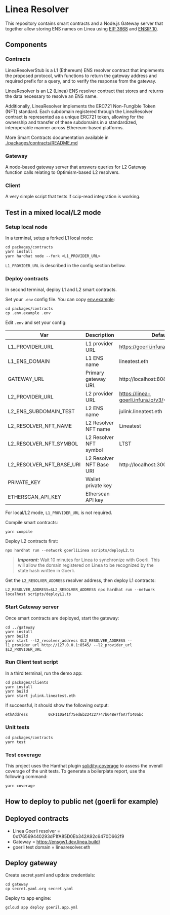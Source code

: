 # Linea Resolver

This repository contains smart contracts and a Node.js Gateway server that together allow storing ENS names on Linea using [EIP 3668](https://eips.ethereum.org/EIPS/eip-3668) and [ENSIP 10](https://docs.ens.domains/ens-improvement-proposals/ensip-10-wildcard-resolution).

## Components

### Contracts

LineaResolverStub is a L1 (Ethereum) ENS resolver contract that implements the proposed protocol, with functions to return the gateway address and required prefix for a query, and to verify the response from the gateway.

LineaResolver is an L2 (Linea) ENS resolver contract that stores and returns the data necessary to resolve an ENS name.

Additionally, LineaResolver implements the ERC721 Non-Fungible Token (NFT) standard. Each subdomain registered through the LineaResolver contract is represented as a unique ERC721 token, allowing for the ownership and transfer of these subdomains in a standardized, interoperable manner across Ethereum-based platforms.

More Smart Contracts documentation available in [./packages/contracts/README.md](./packages/contracts/README.md)

### Gateway

A node-based gateway server that answers queries for L2 Gateway function calls relating to Optimism-based L2 resolvers.

### Client

A very simple script that tests if ccip-read integration is working.

## Test in a mixed local/L2 mode

### Setup local node

In a terminal, setup a forked L1 local node:

```shell
cd packages/contracts
yarn install
yarn hardhat node --fork <L1_PROVIDER_URL>
```

`L1_PROVIDER_URL` is described in the config section bellow.

### Deploy contracts

In second terminal, deploy L1 and L2 smart contracts.

Set your `.env` config file. You can copy [env.example](./packages/contracts/.env.example):

```shell
cd packages/contracts
cp .env.example .env
```

Edit `.env` and set your config:

| Var                      | Description              | Default values                                 |
| ------------------------ | ------------------------ | ---------------------------------------------- |
| L1_PROVIDER_URL          | L1 provider URL          | https://goerli.infura.io/v3/<INFURA_KEY>       |
| L1_ENS_DOMAIN            | L1 ENS name              | lineatest.eth                                  |
| GATEWAY_URL              | Primary gateway URL      | http://localhost:8080/{sender}/{data}.json     |
| L2_PROVIDER_URL          | L2 provider URL          | https://linea-goerli.infura.io/v3/<INFURA_KEY> |
| L2_ENS_SUBDOMAIN_TEST    | L2 ENS name              | julink.lineatest.eth                           |
| L2_RESOLVER_NFT_NAME     | L2 Resolver NFT name     | Lineatest                                      |
| L2_RESOLVER_NFT_SYMBOL   | L2 Resolver NFT symbol   | LTST                                           |
| L2_RESOLVER_NFT_BASE_URI | L2 Resolver NFT Base URI | http://localhost:3000/metadata/                |
| PRIVATE_KEY              | Wallet private key       |                                                |
| ETHERSCAN_API_KEY        | Etherscan API key        |                                                |

For local/L2 mode, `L1_PROVIDER_URL` is not required.

Compile smart contracts:

```shell
yarn compile
```

Deploy L2 contracts first:

```shell
npx hardhat run --network goerliLinea scripts/deployL2.ts
```

> **_Imporant:_** Wait 10 minutes for Linea to synchronize with Goerli. This will allow the domain registered on Linea to be recognized by the state hash written in Goerli.

Get the `L2_RESOLVER_ADDRESS` resolver address, then deploy L1 contracts:

```
L2_RESOLVER_ADDRESS=$L2_RESOLVER_ADDRESS npx hardhat run --network localhost scripts/deployL1.ts
```

### Start Gateway server

Once smart contracts are deployed, start the gateway:

```shell
cd ../gateway
yarn install
yarn build
yarn start --l2_resolver_address $L2_RESOLVER_ADDRESS --l1_provider_url http://127.0.0.1:8545/ --l2_provider_url $L2_PROVIDER_URL
```

### Run Client test script

In a third terminal, run the demo app:

```shell
cd packages/clients
yarn install
yarn build
yarn start julink.lineatest.eth
```

If successful, it should show the following output:

```shell
ethAddress         0xF110a41f75edEb224227747b64Be7f6A7f140abc
```

### Unit tests

```shell
cd packages/contracts
yarn test
```

### Test coverage

This project uses the Hardhat plugin [solidity-coverage](https://github.com/sc-forks/solidity-coverage/blob/master/HARDHAT_README.md) to assess the overall coverage of the unit tests.
To generate a boilerplate report, use the following command:

```shell
yarn coverage
```

## How to deploy to public net (goerli for example)

## Deployed contracts

- Linea Goerli resolver = 0x176569440293dF1fA85D0Eb342A92c6470D662f9
- Gateway = https://ensgw1.dev.linea.build/
- goerli test domain = linearesolver.eth

## Deploy gateway

Create secret.yaml and update credentials:

```
cd gateway
cp secret.yaml.org secret.yaml
```

Deploy to app engine:

```
gcloud app deploy goeril.app.yml
```
